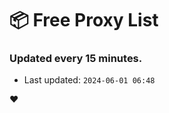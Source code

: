 # :package: Free Proxy List
### Updated every 15 minutes.

- Last updated: `2024-06-01 06:48`

:heart:
